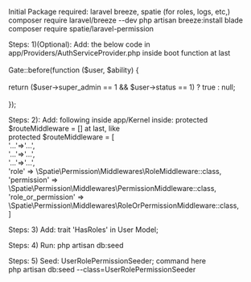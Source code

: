 Initial Package required: laravel breeze, spatie (for roles, logs, etc,)
<br>composer require laravel/breeze --dev  php artisan breeze:install blade
<br>composer require spatie/laravel-permission



Steps: 1)(Optional): Add: the below code in app/Providers/AuthServiceProvider.php inside boot function at last</br>  
        Gate::before(function ($user, $ability) {</br>  
            return ($user->super_admin == 1 && $user->status == 1) ? true : null;</br>  
       });

Steps: 2): Add: following inside app/Kernel inside: protected $routeMiddleware = [] at last, like</br>
protected $routeMiddleware = [</br>
'...'=>'...',</br>
'...'=>'...',</br>
'...'=>'...',</br>
'role' => \Spatie\Permission\Middlewares\RoleMiddleware::class,</br>
'permission' => \Spatie\Permission\Middlewares\PermissionMiddleware::class,</br>
'role_or_permission' => \Spatie\Permission\Middlewares\RoleOrPermissionMiddleware::class,</br>
]</br> 


Steps: 3) Add: trait 'HasRoles' in User Model;

Steps: 4) Run: php artisan db:seed

Steps: 5) Seed:  UserRolePermissionSeeder; command here <br>  php artisan db:seed --class=UserRolePermissionSeeder
